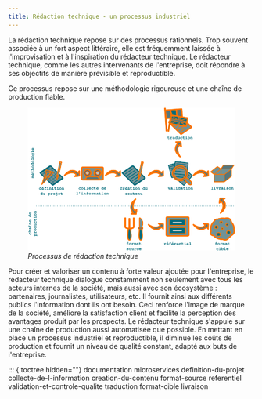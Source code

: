 ```yaml
---
title: Rédaction technique - un processus industriel
---
```


La rédaction technique repose sur des processus rationnels. Trop souvent
associée à un fort aspect littéraire, elle est fréquemment laissée à
l\'improvisation et à l\'inspiration du rédacteur technique. Le
rédacteur technique, comme les autres intervenants de l\'entreprise,
doit répondre à ses objectifs de manière prévisible et reproductible.

Ce processus repose sur une méthodologie rigoureuse et une chaîne de
production fiable.

<figure>
<img src="graphics/processus.svg" alt="graphics/processus.svg" />
<figcaption><em>Processus de rédaction technique</em></figcaption>
</figure>

Pour créer et valoriser un contenu à forte valeur ajoutée pour
l\'entreprise, le rédacteur technique dialogue constamment non seulement
avec tous les acteurs internes de la société, mais aussi avec son
écosystème : partenaires, journalistes, utilisateurs, etc. Il fournit
ainsi aux différents publics l\'information dont ils ont besoin. Ceci
renforce l\'image de marque de la société, améliore la satisfaction
client et facilite la perception des avantages produit par les
prospects. Le rédacteur technique s\'appuie sur une chaîne de production
aussi automatisée que possible. En mettant en place un processus
industriel et reproductible, il diminue les coûts de production et
fournit un niveau de qualité constant, adapté aux buts de l\'entreprise.

::: {.toctree hidden=""}
documentation microservices definition-du-projet
collecte-de-l-information creation-du-contenu format-source referentiel
validation-et-controle-qualite traduction format-cible livraison

